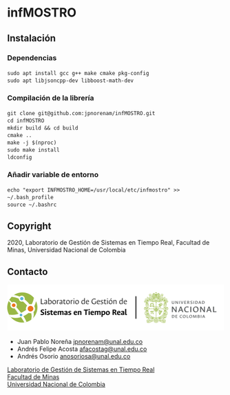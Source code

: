 # infMOSTRO

## Instalación

### Dependencias
`sudo apt install gcc g++ make cmake pkg-config`\
`sudo apt libjsoncpp-dev libboost-math-dev`

### Compilación de la librería
`git clone git@github.com:jpnorenam/infMOSTRO.git`\
`cd infMOSTRO`\
`mkdir build && cd build`\
`cmake ..`\
`make -j $(nproc)`\
`sudo make install`\
`ldconfig`

### Añadir variable de entorno

`echo "export INFMOSTRO_HOME=/usr/local/etc/infmostro" >> ~/.bash_profile`\
`source ~/.bashrc`

## Copyright

2020, Laboratorio de Gestión de Sistemas en Tiempo Real, Facultad de Minas, Universidad Nacional de Colombia

## Contacto

[![LGSTR Logo](docs/LGSTR_logo.png)](https://sites.google.com/unal.edu.co/lab-gstr/)

- Juan Pablo Noreña <jpnorenam@unal.edu.co>
- Andrés Felipe Acosta <afacostag@unal.edu.co>
- Andrés Osorio <anosoriosa@unal.edu.co>

[Laboratorio de Gestión de Sistemas en Tiempo Real](https://sites.google.com/unal.edu.co/lab-gstr/) \
[Facultad de Minas](https://minas.medellin.unal.edu.co/) \
[Universidad Nacional de Colombia](https://unal.edu.co/)
